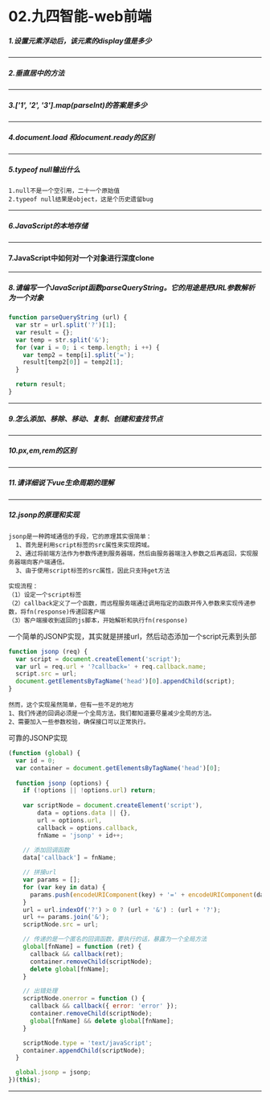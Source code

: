 # 02.九四智能-web前端
##### 1.设置元素浮动后，该元素的display值是多少
---
##### 2.垂直居中的方法
---
##### 3.\['1', '2', '3'\].map(parseInt)的答案是多少
---
##### 4.document.load 和document.ready的区别
---
##### 5.typeof null输出什么
```Plain Text
1.null不是一个空引用，二十一个原始值
2.typeof null结果是object，这是个历史遗留bug
```
---
##### 6.JavaScript的本地存储
---
#### 7.JavaScript中如何对一个对象进行深度clone
---
##### 8.请编写一个JavaScript函数parseQueryString。它的用途是把URL参数解析为一个对象
```javascript
function parseQueryString (url) {
  var str = url.split('?')[1];
  var result = {};
  var temp = str.split('&');
  for (var i = 0; i < temp.length; i ++) {
    var temp2 = temp[i].split('=');
    result[temp2[0]] = temp2[1];
  }

  return result;
}
```
---
##### 9.怎么添加、移除、移动、复制、创建和查找节点
---
##### 10.px,em,rem的区别
---
##### 11.请详细说下vue生命周期的理解
---
##### 12.jsonp的原理和实现
```Plain Text
jsonp是一种跨域通信的手段，它的原理其实很简单：
  1、首先是利用script标签的src属性来实现跨域。
  2、通过将前端方法作为参数传递到服务器端，然后由服务器端注入参数之后再返回，实现服务器端向客户端通信。
  3、由于使用script标签的src属性，因此只支持get方法
```
```Plain Text
实现流程：
（1）设定一个script标签
（2）callback定义了一个函数，而远程服务端通过调用指定的函数并传入参数来实现传递参数，将fn(response)传递回客户端
（3）客户端接收到返回的js脚本，开始解析和执行fn(response)
```
一个简单的JSONP实现，其实就是拼接url，然后动态添加一个script元素到头部

```javascript
function jsonp (req) {
  var script = document.createElement('script');
  var url = req.url + '?callback=' + req.callback.name;
  script.src = url;
  document.getElementsByTagName('head')[0].appendChild(script);
}
```
```Plain Text
然而，这个实现虽然简单，但有一些不足的地方
1、我们传递的回调必须是一个全局方法，我们都知道要尽量减少全局的方法。
2、需要加入一些参数校验，确保接口可以正常执行。
```
可靠的JSONP实现

```javascript
(function (global) {
  var id = 0;
  var container = document.getElementsByTagName('head')[0];
  
  function jsonp (options) {
    if (!options || !options.url) return;
    
    var scriptNode = document.createElement('script'),
        data = options.data || {},
        url = options.url,
        callback = options.callback,
        fnName = 'jsonp' + id++;
    
    // 添加回调函数
    data['callback'] = fnName;

    // 拼接url
    var params = [];
    for (var key in data) {
      params.push(encodeURIComponent(key) + '=' + encodeURIComponent(data[key]));
    }
    url = url.indexOf('?') > 0 ? (url + '&') : (url + '?');
    url += params.join('&');
    scriptNode.src = url;

    // 传递的是一个匿名的回调函数，要执行的话，暴露为一个全局方法
    global[fnName] = function (ret) {
      callback && callback(ret);
      container.removeChild(scriptNode);
      delete global[fnName];
    }

    // 出错处理
    scriptNode.onerror = function () {
      callback && callback({ error: 'error' });
      container.removeChild(scriptNode);
      global[fnName] && delete global[fnName];
    }

    scriptNode.type = 'text/javaScript';
    container.appendChild(scriptNode);
  }

  global.jsonp = jsonp;
})(this);
```
---
